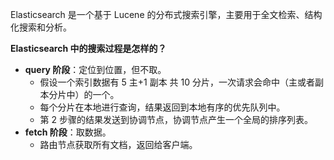 Elasticsearch 是一个基于 Lucene 的分布式搜索引擎，主要用于全文检索、结构化搜索和分析。

**Elasticsearch 中的搜索过程是怎样的？**
- **query 阶段**：定位到位置，但不取。
    - 假设一个索引数据有 5 主+1 副本 共 10 分片，一次请求会命中（主或者副本分片中）的一个。
    - 每个分片在本地进行查询，结果返回到本地有序的优先队列中。
    - 第 2 步骤的结果发送到协调节点，协调节点产生一个全局的排序列表。
- **fetch 阶段**：取数据。
    - 路由节点获取所有文档，返回给客户端。